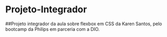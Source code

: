 # Projeto-Integrador
##Projeto integrador da aula sobre flexbox em CSS da Karen Santos, pelo bootcamp da Philips em parceria com a DIO.
